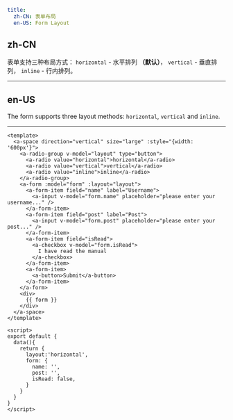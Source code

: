 ```yaml
title:
  zh-CN: 表单布局
  en-US: Form Layout
```

## zh-CN

表单支持三种布局方式： `horizontal` - 水平排列 **（默认）**， `vertical` - 垂直排列， `inline` - 行内排列。

---

## en-US

The form supports three layout methods: `horizontal`, `vertical` and `inline`.

---

```vue
<template>
  <a-space direction="vertical" size="large" :style="{width: '600px'}">
    <a-radio-group v-model="layout" type="button">
      <a-radio value="horizontal">horizontal</a-radio>
      <a-radio value="vertical">vertical</a-radio>
      <a-radio value="inline">inline</a-radio>
    </a-radio-group>
    <a-form :model="form" :layout="layout">
      <a-form-item field="name" label="Username">
        <a-input v-model="form.name" placeholder="please enter your username..." />
      </a-form-item>
      <a-form-item field="post" label="Post">
        <a-input v-model="form.post" placeholder="please enter your post..." />
      </a-form-item>
      <a-form-item field="isRead">
        <a-checkbox v-model="form.isRead">
          I have read the manual
        </a-checkbox>
      </a-form-item>
      <a-form-item>
        <a-button>Submit</a-button>
      </a-form-item>
    </a-form>
    <div>
      {{ form }}
    </div>
  </a-space>
</template>

<script>
export default {
  data(){
    return {
      layout:'horizontal',
      form: {
        name: '',
        post: '',
        isRead: false,
      }
    }
  }
}
</script>
```
